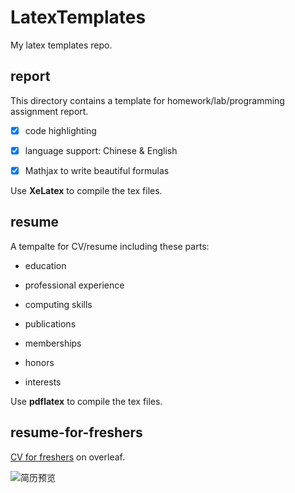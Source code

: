 # LatexTemplates
My latex templates repo.

## report
This directory contains a template for homework/lab/programming assignment report. 

- [x] code highlighting

- [x] language support: Chinese & English

- [x] Mathjax to write beautiful formulas

Use **XeLatex** to compile the tex files.

## resume
A tempalte for CV/resume including these parts:

- education

- professional experience

- computing skills

- publications

- memberships

- honors

- interests

Use **pdflatex** to compile the tex files.

## resume-for-freshers

[CV for freshers](https://www.overleaf.com/latex/templates/cv-for-freshers/jkpwvnrdrxpm#.WsYHNNNMQb1)  on overleaf.

![简历预览](https://f7368ddb13e5b34308cc-01c97907fd6a256b98534a0d3a6f2674.ssl.cf5.rackcdn.com/gallery-images/c0ade3fe6465c3005e7e8534be47c5350c05ad9b.jpeg)